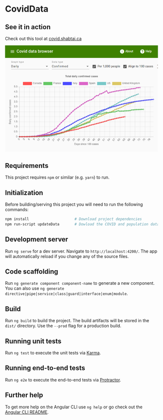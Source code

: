 # CovidData

## See it in action

Check out this tool at [covid.shabtai.ca](https://covid.shabtai.ca)

![Screenshot](https://github.com/JShabtai/covid-data/blob/master/screenshot.png?raw=true)

## Requirements

This project requires `npm` or similar (e.g. `yarn`) to run.

## Initialization

Before building/serving this project you will need to run the following commands:

```bash
npm install                     # Download project dependencies
npm run-script updateData       # Dowload the COVID and population data. Re-run to update covid data.
```

## Development server

Run `ng serve` for a dev server. Navigate to `http://localhost:4200/`. The app will automatically reload if you change any of the source files.

## Code scaffolding

Run `ng generate component component-name` to generate a new component. You can also use `ng generate directive|pipe|service|class|guard|interface|enum|module`.

## Build

Run `ng build` to build the project. The build artifacts will be stored in the `dist/` directory. Use the `--prod` flag for a production build.

## Running unit tests

Run `ng test` to execute the unit tests via [Karma](https://karma-runner.github.io).

## Running end-to-end tests

Run `ng e2e` to execute the end-to-end tests via [Protractor](http://www.protractortest.org/).

## Further help

To get more help on the Angular CLI use `ng help` or go check out the [Angular CLI README](https://github.com/angular/angular-cli/blob/master/README.md).
